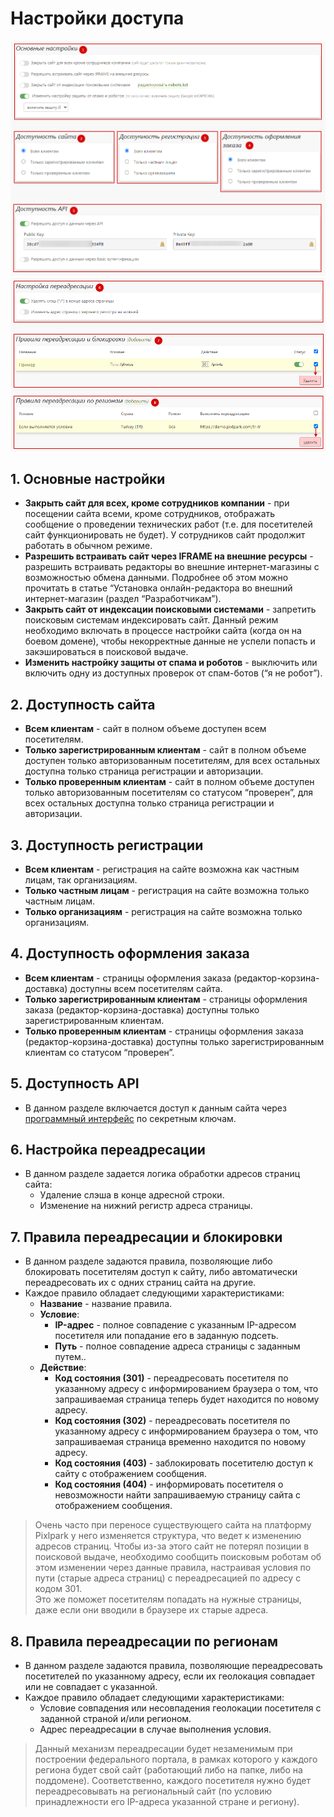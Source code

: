 # Настройки доступа

![](../_media/site/site11.png ':size=70%')
![](../_media/site/site12.png ':size=70%')
## 1. Основные настройки
* **Закрыть сайт для всех, кроме сотрудников компании** - при посещении сайта всеми, кроме сотрудников, отображать сообщение о проведении технических работ (т.е. для посетителей сайт функционировать не будет). У сотрудников сайт продолжит работать в обычном режиме.
* **Разрешить встраивать сайт через IFRAME на внешние ресурсы** - разрешить встраивать редакторы во внешние интернет-магазины с возможностью обмена данными. Подробнее об этом можно прочитать в статье “Установка онлайн-редактора во внешний интернет-магазин (раздел “Разработчикам”).
* **Закрыть сайт от индексации поисковыми системами** - запретить поисковым системам индексировать сайт. Данный режим необходимо включать в процессе настройки сайта (когда он на боевом домене), чтобы некорректные данные не успели попасть и закэшироваться в поисковой выдаче.
* **Изменить настройку защиты от спама и роботов** - выключить или включить одну из доступных проверок от спам-ботов (“я не робот”).

## 2. Доступность сайта
* **Всем клиентам** - сайт в полном объеме доступен всем посетителям.
* **Только зарегистрированным клиентам** - сайт в полном объеме доступен только авторизованным посетителям, для всех остальных доступна только страница регистрации и авторизации.
* **Только проверенным клиентам** - сайт в полном объеме доступен только авторизованным посетителям со статусом “проверен”, для всех остальных доступна только страница регистрации и авторизации.

## 3. Доступность регистрации
* **Всем клиентам** - регистрация на сайте возможна как частным лицам, так организациям.
* **Только частным лицам** - регистрация на сайте возможна только частным лицам.
* **Только организациям** - регистрация на сайте возможна только организациям.

## 4. Доступность оформления заказа
* **Всем клиентам** - страницы оформления заказа (редактор-корзина-доставка) доступны всем посетителям сайта.
* **Только зарегистрированным клиентам** - страницы оформления заказа (редактор-корзина-доставка) доступны только зарегистрированным клиентам.
* **Только проверенным клиентам** - страницы оформления заказа (редактор-корзина-доставка) доступны только зарегистрированным клиентам со статусом “проверен”.

## 5. Доступность API
* В данном разделе включается доступ к данным сайта через [программный интерфейс](http://api.pixlpark.com/) по секретным ключам.

## 6. Настройка переадресации
* В данном разделе задается логика обработки адресов страниц сайта:
    + Удаление слэша в конце адресной строки.
    + Изменение на нижний регистр адреса страницы.

## 7. Правила переадресации и блокировки
* В данном разделе задаются правила, позволяющие либо блокировать посетителям доступ к сайту, либо автоматически переадресовать их с одних страниц сайта на другие.
* Каждое правило обладает следующими характеристиками:
    + **Название** - название правила.
    + **Условие**:
        - **IP-адрес** - полное совпадение с указанным IP-адресом посетителя или попадание его в заданную подсеть.
        - **Путь** - полное совпадение адреса страницы с заданным путем..
    + **Действие**:
        - **Код состояния (301)** - переадресовать посетителя по указанному адресу с информированием браузера о том, что запрашиваемая страница теперь будет находится по новому адресу.
        - **Код состояния (302)** - переадресовать посетителя по указанному адресу с информированием браузера о том, что запрашиваемая страница временно находится по новому адресу.
        - **Код состояния (403)** - заблокировать посетителю доступ к сайту с отображением сообщения.
        - **Код состояния (404)** - информировать посетителя о невозможности найти запрашиваемую страницу сайта с отображением сообщения.

> Очень часто при переносе существующего сайта на платформу Pixlpark у него изменяется структура, что ведет к изменению адресов страниц. Чтобы из-за этого сайт не потерял позиции в поисковой выдаче, необходимо сообщить поисковым роботам об этом изменении через данные правила, настраивая условия по пути (старые адреса страниц) с переадресацией по адресу с кодом 301.<br>
Это же поможет посетителям попадать на нужные страницы, даже если они вводили в браузере их старые адреса.

## 8. Правила переадресации по регионам
* В данном разделе задаются правила, позволяющие переадресовать посетителей по указанному адресу, если их геолокация совпадает или не совпадает с указанной.
* Каждое правило обладает следующими характеристиками:
    + Условие совпадения или несовпадения геолокации посетителя с заданной страной и/или регионом.
    + Адрес переадресации в случае выполнения условия.

> Данный механизм переадресации будет незаменимым при построении федерального портала, в рамках которого у каждого региона будет свой сайт (работающий либо на папке, либо на поддомене). Соответственно, каждого посетителя нужно будет переадресовывать на региональный сайт (по условию принадлежности его IP-адреса указанной стране и региону).